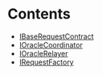 

# Contents
- [IBaseRequestContract](IBaseRequestContract.sol/interface.IBaseRequestContract.md)
- [IOracleCoordinator](IOracleCoordinator.sol/interface.IOracleCoordinator.md)
- [IOracleRelayer](IOracleRelayer.sol/interface.IOracleRelayer.md)
- [IRequestFactory](IRequestFactory.sol/interface.IRequestFactory.md)
